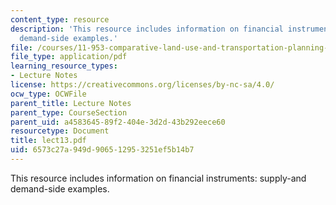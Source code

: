 ```yaml
---
content_type: resource
description: 'This resource includes information on financial instruments: supply-and
  demand-side examples.'
file: /courses/11-953-comparative-land-use-and-transportation-planning-spring-2006/6573c27a949d906512953251ef5b14b7_lect13.pdf
file_type: application/pdf
learning_resource_types:
- Lecture Notes
license: https://creativecommons.org/licenses/by-nc-sa/4.0/
ocw_type: OCWFile
parent_title: Lecture Notes
parent_type: CourseSection
parent_uid: a4583645-89f2-404e-3d2d-43b292eece60
resourcetype: Document
title: lect13.pdf
uid: 6573c27a-949d-9065-1295-3251ef5b14b7
---
```

This resource includes information on financial instruments: supply-and demand-side examples.